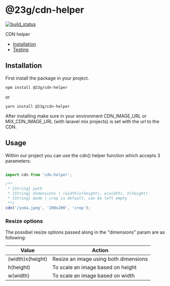 # @23g/cdn-helper
[![build_status](https://api.travis-ci.org/23G/cdn-helper-js.svg?branch=master)](https://travis-ci.org/23G/cdn-helper-js)

CDN helper

- [Installation](#installation)
- [Testing](#testing)

## Installation

First install the package in your project.

`npm install @23g/cdn-helper`

or

`yarn install @23g/cdn-helper`


After installing make sure in your environment CDN_IMAGE_URL or MIX_CDN_IMAGE_URL (with laravel mix projects) is set with the url to the CDN.

## Usage

Within our project you can use the cdn() helper function which accepts 3 parameters:

```javascript

import cdn from 'cdn-helper';

/**
 * {String} path
 * {String} dimensions | (width)x(height), w(width), h(height)
 * {String} mode | crop is default, can be left empty
 **/
cdn('/yoda.jpeg', '200x200', 'crop');

```

### Resize options

The possibel resize options passed along in the "dimensions" param are as following:

|Value|Action|
|---|---|
|(width)x(height)| Resize an image using both dimensions
|h(height)| To scale an image based on height
|w(width)| To scale an image based on width
